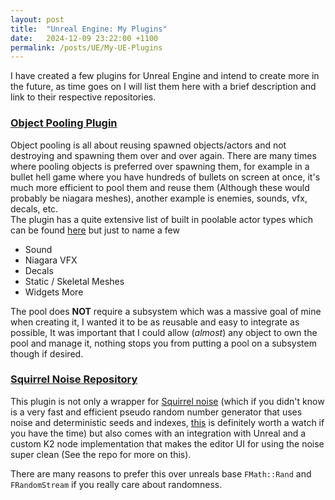 ```yaml
---
layout: post
title:  "Unreal Engine: My Plugins"
date:   2024-12-09 23:22:00 +1100
permalink: /posts/UE/My-UE-Plugins
---
```


I have created a few plugins for Unreal Engine and intend to create more in the future, as time goes on I will list them here with a brief description and link to their respective repositories.




### [Object Pooling Plugin](https://github.com/itsBaffled/BFObjectPooling)
Object pooling is all about reusing spawned objects/actors and not destroying and spawning them over and over again. There are many times where pooling objects is preferred over spawning them, for example in a bullet hell game where you have hundreds of bullets on screen at once, it's much more efficient to pool them and reuse them (Although these would probably be niagara meshes), another example is enemies, sounds, vfx, decals, etc. <br>
The plugin has a quite extensive list of built in poolable actor types which can be found [here](https://github.com/itsBaffled/BFObjectPooling/tree/main/BFObjectPooling/Source/BFObjectPooling/GameplayActors) but just to name a few
- Sound
- Niagara VFX
- Decals
- Static / Skeletal Meshes
- Widgets
More

The pool does **NOT** require a subsystem which was a massive goal of mine when creating it, I wanted it to be as reusable and easy to integrate as possible, It was important that I could allow (*almost*) any object to own the pool and manage it, nothing stops you from putting a pool on a subsystem though if desired. <br>


### [Squirrel Noise Repository](https://github.com/itsBaffled/BFSquirrel)
This plugin is not only a wrapper for [Squirrel noise](http://eiserloh.net/noise/SquirrelNoise5.hpp) (which if you didn't know is a very fast and efficient pseudo random number generator that uses noise and deterministic seeds and indexes, [this](https://www.youtube.com/watch?v=LWFzPP8ZbdU) is definitely worth a watch if you have the time) but also comes with an integration with Unreal and a custom K2 node implementation that makes the editor UI for using the noise super clean (See the repo for more on this). <br>

There are many reasons to prefer this over unreals base `FMath::Rand` and `FRandomStream` if you really care about randomness. <br>













